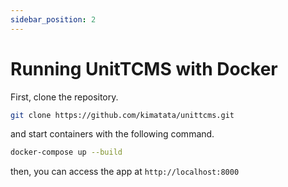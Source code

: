 ```yaml
---
sidebar_position: 2
---
```


# Running UnitTCMS with Docker

First, clone the repository.

```bash
git clone https://github.com/kimatata/unittcms.git
```

and start containers with the following command.

```bash
docker-compose up --build
```

then, you can access the app at `http://localhost:8000`
